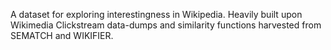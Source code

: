 A dataset for exploring interestingness in Wikipedia. Heavily built upon Wikimedia Clickstream data-dumps and similarity functions harvested from SEMATCH and WIKIFIER.
